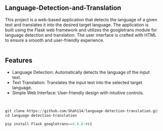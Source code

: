 ## Language-Detection-and-Translation
This project is a web-based application that detects the language of a given text and translates it into the desired target language. The application is built using the Flask web framework and utilizes the googletrans module for language detection and translation. The user interface is crafted with HTML to ensure a smooth and user-friendly experience. <br/>
<br/>

## Features
* Language Detection: Automatically detects the language of the input text.
* Text Translation: Translates the input text into the selected target language.
* Simple Web Interface: User-friendly design with intuitive controls. <br/>
<br/>

```python
git clone https://github.com/Shah114/language-detection-translation.git
cd language-detection-translation

pip install Flask googletrans==4.0.0-rc1


